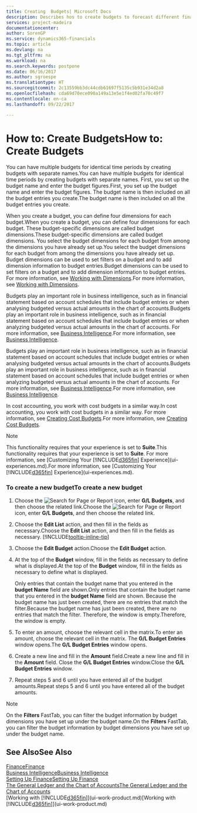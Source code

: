 ```yaml
---
title: Creating  Budgets| Microsoft Docs
description: Describes hos to create budgets to forecast different financial activities and assign dimensions for business intelligence purposes.
services: project-madeira
documentationcenter: 
author: SorenGP
ms.service: dynamics365-financials
ms.topic: article
ms.devlang: na
ms.tgt_pltfrm: na
ms.workload: na
ms.search.keywords: postpone
ms.date: 06/16/2017
ms.author: sgroespe
ms.translationtype: HT
ms.sourcegitcommit: 2c13559bb3dc44cdb61697f5135c5b931e34d2a8
ms.openlocfilehash: cda69d70ece090a149a13e5e1f4ed02fa70c49f7
ms.contentlocale: en-ca
ms.lasthandoff: 09/22/2017

---
```

# <a name="how-to-create--budgets"></a><span data-ttu-id="aee4a-103">How to: Create  Budgets</span><span class="sxs-lookup"><span data-stu-id="aee4a-103">How to: Create  Budgets</span></span>
<span data-ttu-id="aee4a-104">You can have multiple budgets for identical time periods by creating budgets with separate names.</span><span class="sxs-lookup"><span data-stu-id="aee4a-104">You can have multiple budgets for identical time periods by creating budgets with separate names.</span></span> <span data-ttu-id="aee4a-105">First, you set up the budget name and enter the budget figures.</span><span class="sxs-lookup"><span data-stu-id="aee4a-105">First, you set up the budget name and enter the budget figures.</span></span> <span data-ttu-id="aee4a-106">The budget name is then included on all the budget entries you create.</span><span class="sxs-lookup"><span data-stu-id="aee4a-106">The budget name is then included on all the budget entries you create.</span></span>  

 <span data-ttu-id="aee4a-107">When you create a budget, you can define four dimensions for each budget.</span><span class="sxs-lookup"><span data-stu-id="aee4a-107">When you create a budget, you can define four dimensions for each budget.</span></span> <span data-ttu-id="aee4a-108">These budget-specific dimensions are called budget dimensions.</span><span class="sxs-lookup"><span data-stu-id="aee4a-108">These budget-specific dimensions are called budget dimensions.</span></span> <span data-ttu-id="aee4a-109">You select the budget dimensions for each budget from among the dimensions you have already set up.</span><span class="sxs-lookup"><span data-stu-id="aee4a-109">You select the budget dimensions for each budget from among the dimensions you have already set up.</span></span> <span data-ttu-id="aee4a-110">Budget dimensions can be used to set filters on a budget and to add dimension information to budget entries.</span><span class="sxs-lookup"><span data-stu-id="aee4a-110">Budget dimensions can be used to set filters on a budget and to add dimension information to budget entries.</span></span> <span data-ttu-id="aee4a-111">For more information, see [Working with Dimensions](finance-dimensions.md).</span><span class="sxs-lookup"><span data-stu-id="aee4a-111">For more information, see [Working with Dimensions](finance-dimensions.md).</span></span>

 <span data-ttu-id="aee4a-112">Budgets play an important role in business intelligence, such as in financial statement based on account schedules that include budget entries or when analysing budgeted versus actual amounts in the chart of accounts.</span><span class="sxs-lookup"><span data-stu-id="aee4a-112">Budgets play an important role in business intelligence, such as in financial statement based on account schedules that include budget entries or when analyzing budgeted versus actual amounts in the chart of accounts.</span></span> <span data-ttu-id="aee4a-113">For more information, see [Business Intelligence](bi.md).</span><span class="sxs-lookup"><span data-stu-id="aee4a-113">For more information, see [Business Intelligence](bi.md).</span></span>

 <span data-ttu-id="aee4a-114">Budgets play an important role in business intelligence, such as in financial statement based on account schedules that include budget entries or when analysing budgeted versus actual amounts in the chart of accounts.</span><span class="sxs-lookup"><span data-stu-id="aee4a-114">Budgets play an important role in business intelligence, such as in financial statement based on account schedules that include budget entries or when analyzing budgeted versus actual amounts in the chart of accounts.</span></span> <span data-ttu-id="aee4a-115">For more information, see [Business Intelligence](bi.md).</span><span class="sxs-lookup"><span data-stu-id="aee4a-115">For more information, see [Business Intelligence](bi.md).</span></span>

<span data-ttu-id="aee4a-116">In cost accounting, you work with cost budgets in a similar way.</span><span class="sxs-lookup"><span data-stu-id="aee4a-116">In cost accounting, you work with cost budgets in a similar way.</span></span> <span data-ttu-id="aee4a-117">For more information, see [Creating Cost Budgets](finance-create-cost-budgets.md).</span><span class="sxs-lookup"><span data-stu-id="aee4a-117">For more information, see [Creating Cost Budgets](finance-create-cost-budgets.md).</span></span>    

 > [!NOTE]  
>   <span data-ttu-id="aee4a-118">This functionality requires that your experience is set to **Suite**.</span><span class="sxs-lookup"><span data-stu-id="aee4a-118">This functionality requires that your experience is set to **Suite**.</span></span> <span data-ttu-id="aee4a-119">For more information, see [Customizing Your [!INCLUDE[d365fin](includes/d365fin_md.md)] Experience](ui-experiences.md).</span><span class="sxs-lookup"><span data-stu-id="aee4a-119">For more information, see [Customizing Your [!INCLUDE[d365fin](includes/d365fin_md.md)] Experience](ui-experiences.md).</span></span>  

### <a name="to-create-a-new-budget"></a><span data-ttu-id="aee4a-120">To create a new budget</span><span class="sxs-lookup"><span data-stu-id="aee4a-120">To create a new budget</span></span>  

1. <span data-ttu-id="aee4a-121">Choose the ![Search for Page or Report](media/ui-search/search_small.png "Search for Page or Report icon") icon, enter **G/L Budgets**, and then choose the related link.</span><span class="sxs-lookup"><span data-stu-id="aee4a-121">Choose the ![Search for Page or Report](media/ui-search/search_small.png "Search for Page or Report icon") icon, enter **G/L Budgets**, and then choose the related link.</span></span>  
2. <span data-ttu-id="aee4a-122">Choose the **Edit List** action, and then fill in the fields as necessary.</span><span class="sxs-lookup"><span data-stu-id="aee4a-122">Choose the **Edit List** action, and then fill in the fields as necessary.</span></span> [!INCLUDE[tooltip-inline-tip](includes/tooltip-inline-tip_md.md)]  
3. <span data-ttu-id="aee4a-123">Choose the **Edit Budget** action.</span><span class="sxs-lookup"><span data-stu-id="aee4a-123">Choose the **Edit Budget** action.</span></span>
4. <span data-ttu-id="aee4a-124">At the top of the **Budget** window, fill in the fields as necessary to define what is displayed.</span><span class="sxs-lookup"><span data-stu-id="aee4a-124">At the top of the **Budget** window, fill in the fields as necessary to define what is displayed.</span></span>  

    <span data-ttu-id="aee4a-125">Only entries that contain the budget name that you entered in the **budget Name** field are shown.</span><span class="sxs-lookup"><span data-stu-id="aee4a-125">Only entries that contain the budget name that you entered in the **budget Name** field are shown.</span></span> <span data-ttu-id="aee4a-126">Because the budget name has just been created, there are no entries that match the filter.</span><span class="sxs-lookup"><span data-stu-id="aee4a-126">Because the budget name has just been created, there are no entries that match the filter.</span></span> <span data-ttu-id="aee4a-127">Therefore, the window is empty.</span><span class="sxs-lookup"><span data-stu-id="aee4a-127">Therefore, the window is empty.</span></span>  
5. <span data-ttu-id="aee4a-128">To enter an amount, choose the relevant cell in the matrix.</span><span class="sxs-lookup"><span data-stu-id="aee4a-128">To enter an amount, choose the relevant cell in the matrix.</span></span> <span data-ttu-id="aee4a-129">The **G/L Budget Entries** window opens.</span><span class="sxs-lookup"><span data-stu-id="aee4a-129">The **G/L Budget Entries** window opens.</span></span>  
6. <span data-ttu-id="aee4a-130">Create a new line and fill in the **Amount** field.</span><span class="sxs-lookup"><span data-stu-id="aee4a-130">Create a new line and fill in the **Amount** field.</span></span> <span data-ttu-id="aee4a-131">Close the **G/L Budget Entries** window.</span><span class="sxs-lookup"><span data-stu-id="aee4a-131">Close the **G/L Budget Entries** window.</span></span>  
7. <span data-ttu-id="aee4a-132">Repeat steps 5 and 6 until you have entered all of the budget amounts.</span><span class="sxs-lookup"><span data-stu-id="aee4a-132">Repeat steps 5 and 6 until you have entered all of the budget amounts.</span></span>  

> [!NOTE]  
>  <span data-ttu-id="aee4a-133">On the **Filters** FastTab, you can filter the budget information by budget dimensions you have set up under the budget name.</span><span class="sxs-lookup"><span data-stu-id="aee4a-133">On the **Filters** FastTab, you can filter the budget information by budget dimensions you have set up under the budget name.</span></span>   

## <a name="see-also"></a><span data-ttu-id="aee4a-134">See Also</span><span class="sxs-lookup"><span data-stu-id="aee4a-134">See Also</span></span>
[<span data-ttu-id="aee4a-135">Finance</span><span class="sxs-lookup"><span data-stu-id="aee4a-135">Finance</span></span>](finance.md)  
[<span data-ttu-id="aee4a-136">Business Intelligence</span><span class="sxs-lookup"><span data-stu-id="aee4a-136">Business Intelligence</span></span>](bi.md)  
[<span data-ttu-id="aee4a-137">Setting Up Finance</span><span class="sxs-lookup"><span data-stu-id="aee4a-137">Setting Up Finance</span></span>](finance-setup-finance.md)  
[<span data-ttu-id="aee4a-138">The General Ledger and the Chart of Accounts</span><span class="sxs-lookup"><span data-stu-id="aee4a-138">The General Ledger and the Chart of Accounts</span></span>](finance-general-ledger.md)  
<span data-ttu-id="aee4a-139">[Working with [!INCLUDE[d365fin](includes/d365fin_md.md)]](ui-work-product.md)</span><span class="sxs-lookup"><span data-stu-id="aee4a-139">[Working with [!INCLUDE[d365fin](includes/d365fin_md.md)]](ui-work-product.md)</span></span>  

